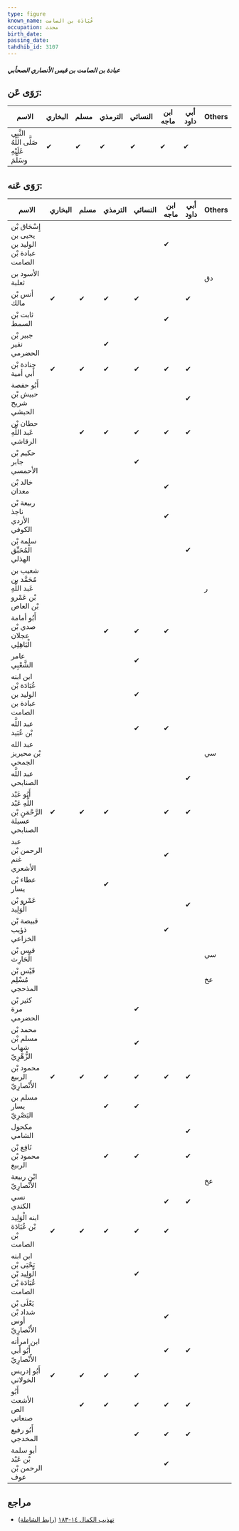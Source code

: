 ```yaml
---
type: figure
known_name: عُبَادَة بن الصامت
occupation: محدث
birth_date:
passing_date:
tahdhib_id: 3107
---
```

##### عبادة بن الصامت بن قيس الأنصاري الصحأبي

## رَوَى عَن:
| الاسم                                     | البخاري | مسلم | الترمذي | النسائي | ابن ماجه | أبي داود | Others |
| ----------------------------------------- | ------- | ---- | ------- | ------- | -------- | -------- | ------ |
| النَّبِي صَلَّى اللَّهُ عَلَيْهِ وسَلَّمَ | ✔       | ✔    | ✔       | ✔       | ✔        | ✔        |        |
## رَوَى عَنه:
| الاسم                                                    | البخاري | مسلم | الترمذي | النسائي | ابن ماجه | أبي داود | Others |
| -------------------------------------------------------- | ------- | ---- | ------- | ------- | -------- | -------- | ------ |
| إِسْحَاق بْن يحيى بن الوليد بن عبادة بْن الصامت          |         |      |         |         | ✔        |          |        |
| الأسود بن ثعلبة                                          |         |      |         |         |          |          | دق     |
| أنس بْن مالك                                             | ✔       | ✔    | ✔       | ✔       |          | ✔        |        |
| ثابت بْن السمط                                           |         |      |         |         | ✔        |          |        |
| جبير بْن نفير الحضرمي                                    |         |      | ✔       |         |          |          |        |
| جنادة بْن أَبي أمية                                      | ✔       | ✔    | ✔       | ✔       | ✔        | ✔        |        |
| أَبُو حفصة حبيش بْن شريح الحبشي                          |         |      |         |         |          | ✔        |        |
| حطان بْن عَبد اللَّهِ الرقاشي                            |         | ✔    | ✔       | ✔       | ✔        | ✔        |        |
| حكيم بْن جابر الأحمسي                                    |         |      |         | ✔       |          |          |        |
| خالد بْن معدان                                           |         |      |         |         | ✔        |          |        |
| ربيعة بْن ناجذ الأزدي الكوفي                             |         |      |         |         | ✔        |          |        |
| سلمة بْن الْمُحَبِّق الهذلي                              |         |      |         |         |          | ✔        |        |
| شعيب بن مُحَمَّد بن عَبد اللَّهِ بْن عَمْرو بْن العاص    |         |      |         |         |          |          | ر      |
| أَبُو أمامة صدي بْن عجلان الْبَاهِلِي                    |         |      | ✔       | ✔       | ✔        |          |        |
| عامر الشَّعْبِي                                          |         |      |         | ✔       |          |          |        |
| ابن ابنه عُبَادَة بْن الوليد بن عبادة بن الصامت          |         |      |         | ✔       |          |          |        |
| عبد اللَّه بْن عُبَيد                                    |         |      |         | ✔       | ✔        |          |        |
| عبد الله بْن محيريز الجمحي                               |         |      |         |         |          |          | سي     |
| عبد اللَّه الصنابحي                                      |         |      |         |         |          | ✔        |        |
| أَبُو عَبْد اللَّهِ عَبْد الرَّحْمَنِ بْن عسيلة الصنابحي | ✔       | ✔    | ✔       |         | ✔        | ✔        |        |
| عبد الرحمن بْن غنم الأشعري                               |         |      |         |         | ✔        |          |        |
| عطاء بْن يسار                                            |         |      | ✔       |         |          |          |        |
| عَمْرو بْن الْوَلِيد                                     |         |      |         |         |          | ✔        |        |
| قبيصة بْن ذؤيب الخزاعي                                   |         |      |         |         | ✔        |          |        |
| قيس بْن الْحَارِث                                        |         |      |         |         |          |          | سي     |
| قَيْس بْن مُسْلِم المذحجي                                |         |      |         |         |          |          | عخ     |
| كثير بْن مرة الحضرمي                                     |         |      |         | ✔       |          |          |        |
| محمد بْن مسلم بْن شهاب الزُّهْرِيّ                       |         |      |         | ✔       |          |          |        |
| محمود بْن الربيع الأَنْصارِيّ                            | ✔       | ✔    | ✔       | ✔       | ✔        | ✔        |        |
| مسلم بن يسار البَصْرِيّ                                  |         |      | ✔       | ✔       |          |          |        |
| مكحول الشامي                                             |         |      |         |         |          | ✔        |        |
| نَافِع بْن محمود بْن الربيع                              |         |      | ✔       | ✔       |          | ✔        |        |
| ابْن ربيعة الأَنْصارِيّ                                  |         |      |         |         |          |          | عخ     |
| نسي الكندي                                               |         |      |         |         | ✔        | ✔        |        |
| ابنه الْوَلِيد بْن عُبَادَة بْن الصامت                   | ✔       | ✔    | ✔       | ✔       | ✔        |          |        |
| ابن ابنه يَحْيَى بْن الْوَلِيد بْن عُبَادَة بْن الصامت   |         |      |         | ✔       |          |          |        |
| يَعْلَى بْن شداد بْن أوس الأَنْصارِيّ                    |         |      |         |         | ✔        |          |        |
| ابن امرأته أَبُو أبي الأَنْصارِيّ                        |         |      |         |         | ✔        | ✔        |        |
| أَبُو إدريس الخولاني                                     | ✔       | ✔    | ✔       | ✔       |          |          |        |
| أَبُو الأشعث الص صنعاني                                  |         | ✔    | ✔       | ✔       | ✔        | ✔        |        |
| أَبُو رفيع المخدجي                                       |         |      |         | ✔       | ✔        | ✔        |        |
| أبو سلمة بْن عَبْد الرحمن بْن عوف                        |         |      |         |         | ✔        |          |        |
## مراجع
- [تهذيب الكمال ١٤-١٨٣](obsidian://open?vault=Tahdhib-al-Kamal&file=Figures/٣١٠٧-عبادة%20بن%20الصامت%20بن%20قيس%20الأنصاري%20الصحأبي) ([رابط الشاملة](https://shamela.ws/book/3722/7111))